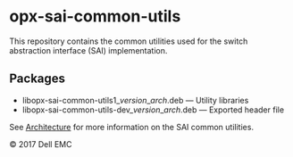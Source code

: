 # opx-sai-common-utils
This repository contains the common utilities used for the switch abstraction interface (SAI) implementation.

## Packages
- libopx-sai-common-utils1\_*version*\_*arch*.deb — Utility libraries  
- libopx-sai-common-utils-dev\_*version*\_*arch*.deb — Exported header file

See [Architecture](https://github.com/open-switch/opx-docs/wiki/Architecture) for more information on the SAI common utilities.

© 2017 Dell EMC
